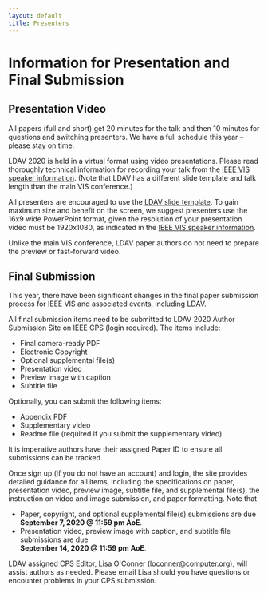 ```yaml
---
layout: default
title: Presenters
---
```


# Information for Presentation and Final Submission

## Presentation Video

All papers (full and short) get 20 minutes for the talk and then 10 minutes
for questions and switching presenters. We have a full schedule this year – 
please stay on time.

LDAV 2020 is held in a virtual format using video presentations. 
Please read thoroughly technical information for recording your talk 
from the [IEEE VIS speaker information]. (Note that LDAV has a different 
slide template and talk length than the main VIS conference.)

All presenters are encouraged to use the [LDAV slide template]. 
To gain maximum size and benefit on the screen, we suggest presenters 
use the 16x9 wide PowerPoint format, given the resolution 
of your presentation video must be 1920x1080, as indicated in the 
[IEEE VIS speaker information]. 

Unlike the main VIS conference, LDAV paper authors do not need to prepare 
the preview or fast-forward video. 

## Final Submission

This year, there have been significant changes in the final paper submission 
process for IEEE VIS and associated events, including LDAV. 

All final submission items need to be submitted to LDAV 2020 Author Submission Site 
on IEEE CPS (login required). The items include:
* Final camera-ready PDF
* Electronic Copyright
* Optional supplemental file(s)
* Presentation video
* Preview image with caption
* Subtitle file

Optionally, you can submit the following items:
* Appendix PDF
* Supplementary video
* Readme file (required if you submit the supplementary video)

It is imperative authors have their assigned Paper ID to ensure all submissions can be tracked.

Once sign up (if you do not have an account) and login, the site provides detailed guidance for all items, including the specifications 
on paper, presentation video, preview image, subtitle file, and supplemental file(s), 
the instruction on video and image submission, and paper formatting. Note that 
* Paper, copyright, and optional supplemental file(s) submissions are due <br />**September 7, 2020 @ 11:59 pm AoE**.
* Presentation video, preview image with caption, and subtitle file submissions are due <br />**September 14, 2020 @ 11:59 pm AoE**.

LDAV assigned CPS Editor, Lisa O'Conner (loconner@computer.org), will assist authors as needed. 
Please email Lisa should you have questions or encounter problems in your CPS submission. 


[LDAV slide template]: assets/LDAV_2020_Template.pptx
[IEEE VIS speaker information]: http://ieeevis.org/year/2020/info/presenter-information/talk-recording-guide


